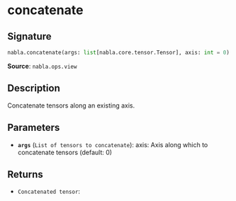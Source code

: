 # concatenate

## Signature

```python
nabla.concatenate(args: list[nabla.core.tensor.Tensor], axis: int = 0) -> nabla.core.tensor.Tensor
```

**Source**: `nabla.ops.view`

## Description

Concatenate tensors along an existing axis.

## Parameters

- **`args`** (`List of tensors to concatenate`): axis: Axis along which to concatenate tensors (default: 0)

## Returns

- `Concatenated tensor`: 
